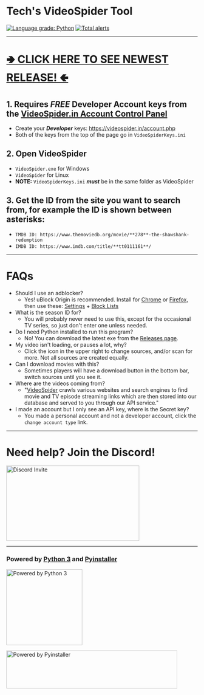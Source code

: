 # Tech's VideoSpider Tool
[![Language grade: Python](https://img.shields.io/lgtm/grade/python/g/Technetium1/VideoSpider.svg?logo=lgtm&logoWidth=18)](https://lgtm.com/projects/g/Technetium1/VideoSpider/context:python) [![Total alerts](https://img.shields.io/lgtm/alerts/g/Technetium1/VideoSpider.svg?logo=lgtm&logoWidth=18)](https://lgtm.com/projects/g/Technetium1/VideoSpider/alerts/)

---

# [🢂 CLICK HERE TO SEE NEWEST RELEASE! 🢀](https://github.com/Technetium1/VideoSpider/releases/latest)
## 1. Requires ***FREE*** Developer Account keys from the [VideoSpider.in Account Control Panel](https://videospider.in/account.php)
  * Create your ***Developer*** keys: https://videospider.in/account.php
  * Both of the keys from the top of the page go in `VideoSpiderKeys.ini`
## 2. Open VideoSpider
  * `VideoSpider.exe` for Windows
  * `VideoSpider` for Linux
  * **NOTE:** `VideoSpiderKeys.ini` ***must*** be in the same folder as VideoSpider
## 3. Get the ID from the site you want to search from, for example the ID is shown between asterisks:
  * `TMDB ID: https://www.themoviedb.org/movie/**278**-the-shawshank-redemption`
  * `IMDB ID: https://www.imdb.com/title/**tt0111161**/`

---

# FAQs

* Should I use an adblocker?
  * Yes! uBlock Origin is recommended. Install for [Chrome](https://chrome.google.com/webstore/detail/cjpalhdlnbpafiamejdnhcphjbkeiagm) or [Firefox](https://addons.mozilla.org/firefox/addon/ublock-origin/), then use these: [Settings](https://user-images.githubusercontent.com/9877150/67312187-e7265480-f4ce-11e9-97f2-63578d4679a1.png) + [Block Lists](https://user-images.githubusercontent.com/9877150/67312232-fb6a5180-f4ce-11e9-8d75-8d4d9209524d.png)
* What is the season ID for?
  * You will probably never need to use this, except for the occasional TV series, so just don't enter one unless needed.
* Do I need Python installed to run this program?
  * No! You can download the latest exe from the [Releases page](https://github.com/Technetium1/VideoSpider/releases/latest).
* My video isn't loading, or pauses a lot, why?
  * Click the icon in the upper right to change sources, and/or scan for more. Not all sources are created equally.
* Can I download movies with this?
  * Sometimes players will have a download button in the bottom bar, switch sources until you see it.
* Where are the videos coming from?
  * "[VideoSpider](https://videospider.in) crawls various websites and search engines to find movie and TV episode streaming links which are then stored into our database and served to you through our API service."
* I made an account but I only see an API key, where is the Secret key?
  * You made a personal account and not a developer account, click the `change account type` link.

---

# Need help? Join the Discord!
[<img src="https://discordapp.com/assets/e4923594e694a21542a489471ecffa50.svg" width="350" height="198" alt="Discord Invite" title="Join Discord">](https://discord.gg/wB78XMZ)

---

### Powered by [Python 3](https://www.python.org/) and [Pyinstaller](http://www.pyinstaller.org/)

[<img src="https://images-na.ssl-images-amazon.com/images/I/51UQmrmjMXL.png" width="200" height="200" alt="Powered by Python 3" title="Powered by Python 3">](https://www.python.org/)

[<img src="http://www.pyinstaller.org/_downloads/2b2cb23f41ed4b166c2ef8af0f1eb12c/pyinstaller-draft1c-header-trans.png" width="450" height="100" alt="Powered by Pyinstaller" title="Powered by Pyinstaller">](https://www.pyinstaller.org/)
